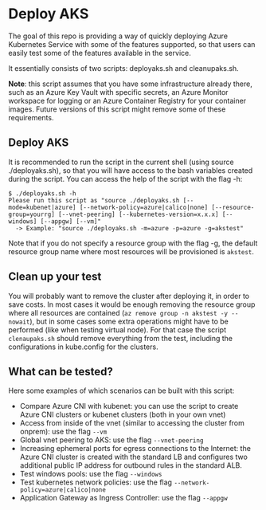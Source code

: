 # Deploy AKS

The goal of this repo is providing a way of quickly deploying Azure Kubernetes Service with some of the features supported, so that users can easily test some of the features available in the service.

It essentially consists of two scripts: deployaks.sh and cleanupaks.sh.

**Note**: this script assumes that you have some infrastructure already there, such as an Azure Key Vault with specific secrets, an Azure Monitor workspace for logging or an Azure Container Registry for your container images. Future versions of this script might remove some of these requirements.

## Deploy AKS

It is recommended to run the script in the current shell (using source ./deployaks.sh), so that you will have access to the bash variables created during the script. You can access the help of the script with the flag -h:

```
$ ./deployaks.sh -h
Please run this script as "source ./deployaks.sh [--mode=kubenet|azure] [--network-policy=azure|calico|none] [--resource-group=yourrg] [--vnet-peering] [--kubernetes-version=x.x.x] [--windows] [--appgw] [--vm]"
  -> Example: "source ./deployaks.sh -m=azure -p=azure -g=akstest"
```

Note that if you do not specify a resource group with the flag -g, the default resource group name where most resources will be provisioned is `akstest`.

## Clean up your test

You will probably want to remove the cluster after deploying it, in order to save costs. In most cases it would be enough removing the resource group where all resources are contained (`az remove group -n akstest -y --nowait`), but in some cases some extra operations might have to be performed (like when testing virtual node). For that case the script `clenaupaks.sh` should remove everything from the test, including the configurations in kube.config for the clusters.

## What can be tested?

Here some examples of which scenarios can be built with this script:

* Compare Azure CNI with kubenet: you can use the script to create Azure CNI clusters or kubenet clusters (both in your own vnet)
* Access from inside of the vnet (similar to accessing the cluster from onprem): use the flag `--vm`
* Global vnet peering to AKS: use the flag `--vnet-peering`
* Increasing ephemeral ports for egress connections to the Internet: the Azure CNI cluster is created with the standard LB and configures two additional public IP address for outbound rules in the standard ALB.
* Test windows pools: use the flag `--windows`
* Test kubernetes network policies: use the flag `--network-policy=azure|calico|none`
* Application Gateway as Ingress Controller: use the flag `--appgw`
